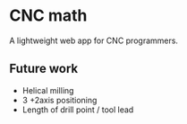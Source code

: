# CNC math
A lightweight web app for CNC programmers.


## Future work

- Helical milling
- 3 +2axis positioning
- Length of drill point / tool lead